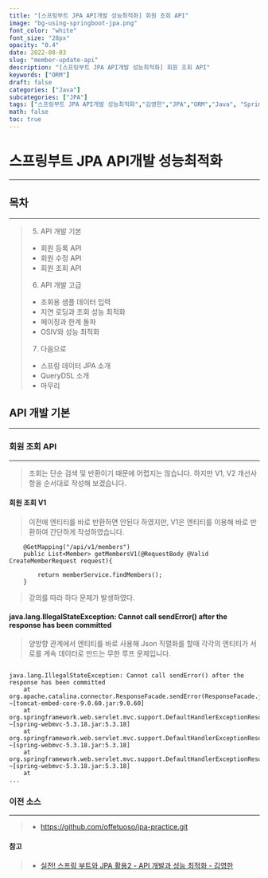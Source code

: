 ```yaml
---
title: "[스프링부트 JPA API개발 성능최적화] 회원 조회 API"
image: "bg-using-springboot-jpa.png"
font_color: "white"
font_size: "28px"
opacity: "0.4"
date: 2022-08-03
slug: "member-update-api"
description: "[스프링부트 JPA API개발 성능최적화] 회원 조회 API"
keywords: ["ORM"]
draft: false
categories: ["Java"]
subcategories: ["JPA"]
tags: ["스프링부트 JPA API개발 성능최적화","김영한","JPA","ORM","Java", "Spring" ,"인프런"]
math: false
toc: true
---
```


# 스프링부트 JPA API개발 성능최적화
-------------------------------

## 목차
----------------------------------
> 5. API 개발 기본
>	- 회원 등록 API
>	- 회원 수정 API
>	- 회원 조회 API
> 6. API 개발 고급
>	- 조회용 샘플 데이터 입력
>	- 지연 로딩과 조회 성능 최적화
>	- 페이징과 한계 돌파
>	- OSIV와 성능 최적화
> 7. 다음으로
>	- 스프링 데이터 JPA 소개
>	- QueryDSL 소개
>	- 마무리

## API 개발 기본
-----------------------------------------

### 회원 조회 API
------------------------------------------
> 조회는 단순 검색 및 반환이기 때문에 어렵지는 않습니다. 하지만 V1, V2 개선사항을 순서대로 작성해 보겠습니다. 

#### 회원 조회 V1
> 이전에 엔티티를 바로 반환하면 안된다 하였지만, V1은 엔티티를 이용해 바로 반환하여 간단하게 작성하였습니다. 

```
    @GetMapping("/api/v1/members")
    public List<Member> getMembersV1(@RequestBody @Valid CreateMemberRequest request){

        return memberService.findMembers();
    }
```

> 강의를 따라 하다 문제가 발생하였다. 


#### java.lang.IllegalStateException: Cannot call sendError() after the response has been committed
> 양방향 관계에서 엔티티를 바로 사용해 Json 직렬화를 할때 각각의 엔티티가 서로를 계속 데이터로 만드는 무한 루프 문제입니다.

```

java.lang.IllegalStateException: Cannot call sendError() after the response has been committed
	at org.apache.catalina.connector.ResponseFacade.sendError(ResponseFacade.java:472) ~[tomcat-embed-core-9.0.60.jar:9.0.60]
	at org.springframework.web.servlet.mvc.support.DefaultHandlerExceptionResolver.sendServerError(DefaultHandlerExceptionResolver.java:552) ~[spring-webmvc-5.3.18.jar:5.3.18]
	at org.springframework.web.servlet.mvc.support.DefaultHandlerExceptionResolver.handleHttpMessageNotWritable(DefaultHandlerExceptionResolver.java:442) ~[spring-webmvc-5.3.18.jar:5.3.18]
	at org.springframework.web.servlet.mvc.support.DefaultHandlerExceptionResolver.doResolveException(DefaultHandlerExceptionResolver.java:209) ~[spring-webmvc-5.3.18.jar:5.3.18]
	at
...
```

### 이전 소스
---------------------
> - <a href="https://github.com/offetuoso/jpa-practice.git">https://github.com/offetuoso/jpa-practice.git<a>

#### 참고 
> - <a href="https://www.inflearn.com/course/%EC%8A%A4%ED%94%84%EB%A7%81%EB%B6%80%ED%8A%B8-JPA-API%EA%B0%9C%EB%B0%9C-%EC%84%B1%EB%8A%A5%EC%B5%9C%EC%A0%81%ED%99%94">실전! 스프링 부트와 JPA 활용2 - API 개발과 성능 최적화 - 김영한</a>
